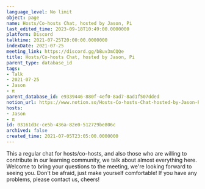 ```yaml
---
language_level: No limit
object: page
name: Hosts/Co-hosts Chat, hosted by Jason, Pi
last_edited_time: 2023-09-18T10:49:00.0000000
platform: Discord
talktime: 2021-07-25T20:00:00.0000000
indexDate: 2021-07-25
meeting_link: https://discord.gg/bBuv3mCQQe
title: Hosts/Co-hosts Chat, hosted by Jason, Pi
parent_type: database_id
tags:
- Talk
- 2021-07-25
- Jason
- π
parent_database_id: e9339446-880f-4ef0-8ad7-8ad1f507dded
notion_url: https://www.notion.so/Hosts-Co-hosts-Chat-hosted-by-Jason-Pi-03161d3cce5b436a82e0512729be806c
hosts:
- Jason
- π
id: 03161d3c-ce5b-436a-82e0-512729be806c
archived: false
created_time: 2021-07-05T23:05:00.0000000
---
```







This a regular chat for hosts/co-hosts, and also those who are willing to contribute in our learning community, we talk about almost everything here. Welcome to bring your questions to the meeting, we're looking forward to seeing you. Don't be afraid, just make yourself comfortable!
If you have any problems, please contact us, cheers!




